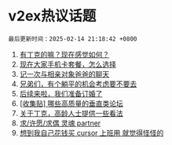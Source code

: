 # v2ex热议话题

`最后更新时间：2025-02-14 21:18:42 +0800`

1. [有丁克的嘛？现在感觉如何？](https://www.v2ex.com/t/1111404)
1. [现在大家手机卡套餐，怎么选择](https://www.v2ex.com/t/1111343)
1. [记一次与相亲对象爸爸的聊天](https://www.v2ex.com/t/1111487)
1. [兄弟们，有个躺平的机会考虑要不要去](https://www.v2ex.com/t/1111415)
1. [后续来啦，我们准备订婚了](https://www.v2ex.com/t/1111511)
1. [[收集贴] 哪些高质量的垂直类论坛](https://www.v2ex.com/t/1111354)
1. [关于丁克，高龄人士提供一些看法](https://www.v2ex.com/t/1111485)
1. [求/许愿/求偶 灵魂 partner](https://www.v2ex.com/t/1111315)
1. [想到我自己花钱买 cursor 上班用 就觉得怪怪的](https://www.v2ex.com/t/1111465)

